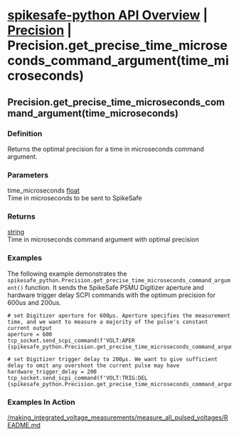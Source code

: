 # [spikesafe-python API Overview](/spikesafe_python_lib_docs/README.md) | [Precision](/spikesafe_python_lib_docs/Precision/README.md) | Precision.get_precise_time_microseconds_command_argument(time_microseconds)

## Precision.get_precise_time_microseconds_command_argument(time_microseconds)

### Definition
Returns the optimal precision for a time in microseconds command argument.

### Parameters
time_microseconds [float](https://docs.python.org/3/library/functions.html#float)  
Time in microseconds to be sent to SpikeSafe

### Returns
[string](https://docs.python.org/3/library/string.html)  
Time in microseconds command argument with optimal precision

### Examples
The following example demonstrates the `spikesafe_python.Precision.get_precise_time_microseconds_command_argument()` function. It sends the SpikeSafe PSMU Digitizer aperture and hardware trigger delay SCPI commands with the optimum precision for 600us and 200us.
```
# set Digitizer aperture for 600µs. Aperture specifies the measurement time, and we want to measure a majority of the pulse's constant current output
aperture = 600
tcp_socket.send_scpi_command(f'VOLT:APER {spikesafe_python.Precision.get_precise_time_microseconds_command_argument(aperture)}')

# set Digitizer trigger delay to 200µs. We want to give sufficient delay to omit any overshoot the current pulse may have
hardware_trigger_delay = 200
tcp_socket.send_scpi_command(f'VOLT:TRIG:DEL {spikesafe_python.Precision.get_precise_time_microseconds_command_argument(hardware_trigger_delay)}')
```

### Examples In Action
[/making_integrated_voltage_measurements/measure_all_pulsed_voltages/README.md](/making_integrated_voltage_measurements/measure_all_pulsed_voltages/README.md)